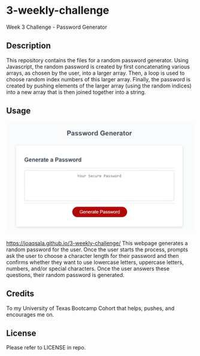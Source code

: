 # 3-weekly-challenge
Week 3 Challenge - Password Generator

## Description

This repository contains the files for a random password generator. Using Javascript, the random password is created by first concatenating various arrays, as chosen by the user, into a larger array. Then, a loop is used to choose random index numbers of this larger array. Finally, the password is created by pushing elements of the larger array (using the random indices) into a new array that is then joined together into a string.

## Usage

![text box with a generate passord button](Assets/Images/password-generator-image.png)

https://joaqsala.github.io/3-weekly-challenge/
This webpage generates a random password for the user. Once the user starts the process, prompts ask the user to choose a character length for their password and then confirms whether they want to use lowercase letters, uppercase letters, numbers, and/or special characters. Once the user answers these questions, their random password is generated. 

## Credits

To my University of Texas Bootcamp Cohort that helps, pushes, and encourages me on.

## License

Please refer to LICENSE in repo.